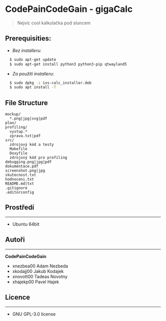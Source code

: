# CodePainCodeGain - gigaCalc
> Nejvíc cool kalkulačka pod sluncem
## Prerequisities:
- *Bez installeru*:
```bash
  $ sudo apt-get update
  $ sudo apt-get install python3 python3-pip qtwayland5

```
- *Za použití installeru*:
```bash
  $ sudo dpkg -i ivs-calc_installer.deb
  $ sudo apt install -f
```
## File Structure
```
mockup/
  *.png|jpg|svg|pdf
plan/
profiling/
  vystup.*
  zprava.txt|pdf
src/
  zdrojový kód a testy
  Makefile
  Doxyfile
  zdrojový kód pro profiling
debugging.png|jpg|pdf
dokumentace.pdf
screenshot.png|jpg
skutecnost.txt
hodnoceni.txt
README.md|txt
.gitignore
.editorconfig
```

## Prostředí
-------------
- Ubuntu 64bit

## Autoři
-------------
**CodePainCodeGain**
- xnezbea00 Adam Nezbeda
- xkodajj00 Jakub Kodajek
- xnovott00 Tadeas Novotny
- xhajekp00 Pavel Hajek

## Licence
-------------
- GNU GPL-3.0 license
